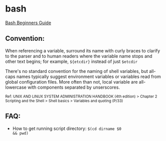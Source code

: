 # bash
[Bash Beginners Guide](http://www.tldp.org/LDP/Bash-Beginners-Guide/Bash-Beginners-Guide.pdf)

Convention:
--------------
When referencing a variable, surround its name with curly braces to clarify to the parser and to human readers where the variable name stops and other text begins; for example, `${etcdir}` instead of just `$etcdir`

There's no standard convention for the naming of shell variables, but all-caps names typically suggest environment variables or variables read from global configuration files. More often than not, local variable are all-lowercase with components separated by unserscores.

<sub>Ref: UNIX AND LINUX SYSTEM ADMINISTRATION HANDBOOK (4th edition) > Chapter 2 Scripting and the Shell > Shell basics > Variables and quoting (P/33)</sub>

FAQ:
----
* How to get running script directory: <code>$(cd dirname $0 && pwd)</code>
 
